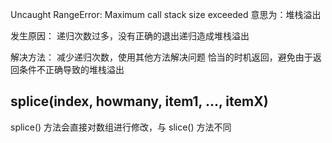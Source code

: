 Uncaught RangeError: Maximum call stack size exceeded
意思为：堆栈溢出

发生原因：
递归次数过多，没有正确的退出递归造成堆栈溢出

解决方法：
减少递归次数，使用其他方法解决问题
恰当的时机返回，避免由于返回条件不正确导致的堆栈溢出

## splice(index, howmany, item1, ..., itemX)
splice() 方法会直接对数组进行修改，与 slice() 方法不同
